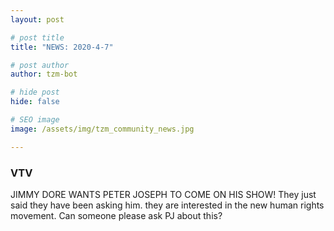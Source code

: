 ```yaml
---
layout: post

# post title
title: "NEWS: 2020-4-7"

# post author
author: tzm-bot

# hide post
hide: false

# SEO image
image: /assets/img/tzm_community_news.jpg

---
```


### VTV

JIMMY DORE WANTS PETER JOSEPH TO COME ON HIS SHOW! They just said they have been asking him. they are interested in the new human rights movement. Can someone please ask PJ about this?  


